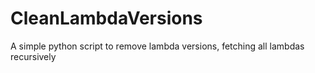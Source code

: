 # CleanLambdaVersions
A simple python script to remove lambda versions, fetching all lambdas recursively
